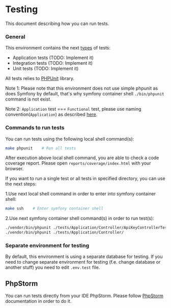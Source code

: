 # Testing
This document describing how you can run tests.

### General
This environment contains the next [types](https://symfony.com/doc/current/testing.html#types-of-tests) of tests:

* Application tests (TODO: Implement it)
* Integration tests (TODO: Implement it)
* Unit tests (TODO: Implement it)

All tests relies to [PHPUnit](https://phpunit.de/) library.

Note 1: Please note that this environment does not use simple phpunit as does Symfony by default, that's why symfony container shell `./bin/phpunit` command is not exist.

Note 2: `Application` test === `Functional` test, please use naming convention(`Application`) as described [here](https://symfony.com/doc/current/testing.html#application-tests).

### Commands to run tests
You can run tests using the following local shell command(s):
```bash
make phpunit    # Run all tests
```

After execution above local shell command, you are able to check a code coverage report. Please open `reports/coverage/index.html` with your browser.

If you want to run a single test or all tests in specified directory, you can use the next steps:

1.Use next local shell command in order to enter into symfony container shell:
```bash
make ssh    # Enter symfony container shell
```
2.Use next symfony container shell command(s) in order to run test(s):
```bash
./vendor/bin/phpunit ./tests/Application/Controller/ApiKeyControllerTest.php  # Just this single test class
./vendor/bin/phpunit ./tests/Application/Controller/                          # All tests in the directory
```

### Separate environment for testing
By default, this environment is using a separate database for testing.
If you need to change separate environment for testing (f.e. change database or another stuff) you need to edit `.env.test` file.

## PhpStorm
You can run tests directly from your IDE PhpStorm. Please follow [PhpStorm](phpstorm.md) documentation in order to do it.
